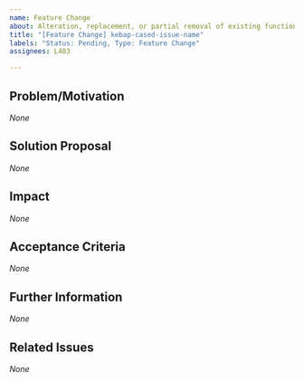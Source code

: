 ```yaml
---
name: Feature Change
about: Alteration, replacement, or partial removal of existing functionality
title: "[Feature Change] kebap-cased-issue-name"
labels: "Status: Pending, Type: Feature Change"
assignees: L483

---
```


<!--
How to use this template:
If the feature's functionality does not change essentially:
  1. Look for the ORIGINAL ISSUE that introduced the feature you want to change and INCLUDE ITS FEATURE NAME in the issue title.
  2. Link the "original issue" inside the "Related Issues" section.
        
  For "drastic" feature changes, consider replacing the old feature with your idea:
  DO NOT USE A "FEATURE CHANGE REQUEST".
  1. Instead, create a new "feature request" with a new, fitting title.
  2. Then, look for the ORIGINAL ISSUE that introduced the feature you want to replace.
  3. Link the "original issue" in your new "feature request" inside the "Related Issues" section.
  4. As a last step, open a "feature drop request" for the feature you want to replace.
    1. There, state and explain your replacement plans instead of only writing about a "pure" drop.
    2. Link the "original issue" as well as your new "feature request" in your new "feature drop request" inside the "Related Issues" section.

Keep ALL of the text encapsulated in comments, even though it will not be rendered.
ONLY add text in the places that are filled with *None* default and replace *None* with your text.
-->

## Problem/Motivation
<!--
Describe your problem or motivation that caused your feature change request as detailed as possible.
Which needs does the feature not fulfill? Is something missing? Is it too complicated or convoluted?
-->
*None*

## Solution Proposal
<!--
Describe the solution that you have in mind as detailed as possible.
How could the feature be made more useful? How could the feature be simplified? How should the feature work after the changes are applied? How should the changes be integrated?
-->
*None*

## Impact
<!--
Describe potential side effects of your solution proposal, which could cause follow-up issues (in particular feature changes or feature drops), to the best of your knowledge.
-->
*None*

## Acceptance Criteria
<!--
Specify the acceptance criteria as a task list that contains one or more entries.
e.g.:
  - [ ] Do this
  - [ ] Do that
  ...
-->
*None*

## Further Information
<!--
Add additional helpful, issue-related information, such as, links, screenshots, sketches, considerations, thoughts, etc.
-->
*None*

## Related Issues
<!--
Add a bullet point list of related issues that contains one or more entries. It has to contain, at least, the original issue that introduced the feature you want to change.
e.g.:
  - #42
  - #73
  ...
-->
*None*

<!--
Information for contributors about label usage:
        
  - select any number of fitting labels that have a `Flag: ` prefix
  - select any number of fitting labels that have a `For: ` prefix
  - select EXACTLY ONE label that has a `Priority: ` prefix
  - select EXACTLY ONE label that has a `Scope: ` prefix
  - NEVER tamper with the initial `Status: Pending` label when creating an issue
  - NEVER add, remove, or change any associations (or the lack thereof) between an issue and label that has a `Type: ` prefix
        
  Look at the label descriptions to grasp their proper usage and pick the most fitting.
  If more than one `Type: ` label fits the issue, it is a good indicator that the issue mixes concerns.
  You should then split this issue into multiple issues so that each new issue falls EXACTLY INTO ONE category.
-->
